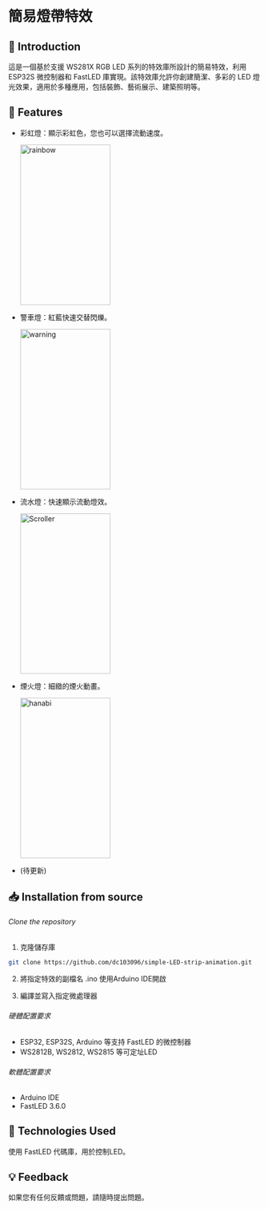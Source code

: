 # 簡易燈帶特效

## 🚀 Introduction
這是一個基於支援 WS281X RGB LED 系列的特效庫所設計的簡易特效，利用 ESP32S 微控制器和 FastLED 庫實現。該特效庫允許你創建簡潔、多彩的 LED 燈光效果，適用於多種應用，包括裝飾、藝術展示、建築照明等。

## 🌟 Features

- 彩虹燈：顯示彩虹色，您也可以選擇流動速度。

  <img src="./gif/rainbow.gif" alt="rainbow" width="180" height="320">

- 警車燈：紅藍快速交替閃爍。

  <img src="./gif/warning.gif" alt="warning" width="180" height="320">

- 流水燈：快速顯示流動燈效。

  <img src="./gif/Scroller.gif" alt="Scroller" width="180" height="320">

- 煙火燈：細緻的煙火動畫。

  <img src="./gif/hanabi.gif" alt="hanabi" width="180" height="320">

- (待更新)

## 📥 Installation from source

###### Clone the repository

1. 克隆儲存庫
```sh
git clone https://github.com/dc103096/simple-LED-strip-animation.git
```
2. 將指定特效的副檔名 .ino 使用Arduino IDE開啟

3. 編譯並寫入指定微處理器

###### 硬體配置要求

- ESP32, ESP32S, Arduino 等支持 FastLED 的微控制器
- WS2812B, WS2812, WS2815 等可定址LED

###### 軟體配置要求

- Arduino IDE
- FastLED 3.6.0

## 🤖 Technologies Used

使用 FastLED 代碼庫，用於控制LED。

## 💡 Feedback

如果您有任何反饋或問題，請隨時提出問題。
